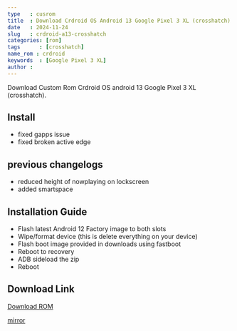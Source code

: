 ```yaml
---
type   : cusrom
title  : Download Crdroid OS Android 13 Google Pixel 3 XL (crosshatch)
date   : 2024-11-24
slug   : crdroid-a13-crosshatch
categories: [rom]
tags      : [crosshatch]
name_rom : crdroid
keywords  : [Google Pixel 3 XL]
author :
---
```


Download Custom Rom Crdroid OS android 13 Google Pixel 3 XL (crosshatch).

## Install
* fixed gapps issue
* fixed broken active edge

## previous changelogs
* reduced height of nowplaying on lockscreen
* added smartspace

## Installation Guide
- Flash latest Android 12 Factory image to both slots
- Wipe/format device (this is delete everything on your device)
- Flash boot image provided in downloads using fastboot
- Reboot to recovery
- ADB sideload the zip
- Reboot

## Download Link
[Download ROM](https://sourceforge.net/projects/cool585/files/crosshatch/crdroid/9.x)

[mirror](https://github.com/cool585/android_vendor_crDroidOTA/releases/tag/4.5)
